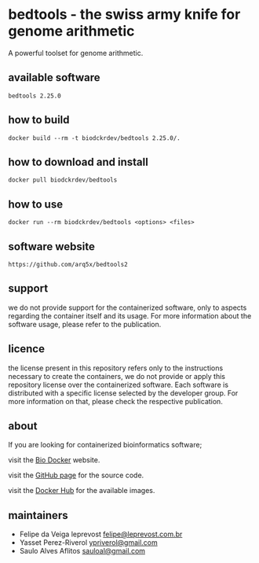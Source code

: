 bedtools - the swiss army knife for genome arithmetic
=====
A powerful toolset for genome arithmetic.


available software
--------
`bedtools 2.25.0`


how to build
------------
`docker build --rm -t biodckrdev/bedtools 2.25.0/.`


how to download and install
---------------------------
`docker pull biodckrdev/bedtools`


how to use
------------
`docker run --rm biodckrdev/bedtools <options> <files>`


software website
----------------
`https://github.com/arq5x/bedtools2`


support
-------
we do not provide support for the containerized software, only to aspects regarding the container itself
and its usage. For more information about the software usage, please refer to the publication.


licence
-------
the license present in this repository refers only to the instructions necessary to create the containers, we do not provide or apply this repository license over the containerized software. Each software is distributed with a specific license selected by the developer group. For more information on that, please check the respective publication.


about
-----
If you are looking for containerized bioinformatics software;

visit the [Bio Docker](http://biodocker.github.io "Bio Docker") website.

visit the [GitHub page](https://github.com/BioDocker/) for the source code.

visit the [Docker Hub](https://registry.hub.docker.com/repos/biodckr/) for the available images.


maintainers
-----------
* Felipe da Veiga leprevost <felipe@leprevost.com.br>
* Yasset Perez-Riverol <ypriverol@gmail.com>
* Saulo Alves Aflitos <sauloal@gmail.com>
